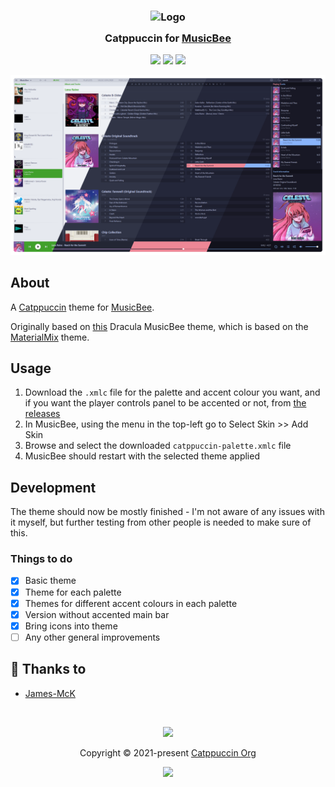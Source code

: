 <h3 align="center">
	<img src="https://raw.githubusercontent.com/catppuccin/catppuccin/main/assets/logos/exports/1544x1544_circle.png" width="100" alt="Logo"/><br/>
	<img src="https://raw.githubusercontent.com/catppuccin/catppuccin/main/assets/misc/transparent.png" height="30" width="0px"/>
	Catppuccin for <a href="https://getmusicbee.com/">MusicBee</a>
	<img src="https://raw.githubusercontent.com/catppuccin/catppuccin/main/assets/misc/transparent.png" height="30" width="0px"/>
</h3>

<p align="center">
	<a href="https://github.com/James-McK/Catppuccin-MusicBee/stargazers"><img src="https://img.shields.io/github/stars/James-McK/Catppuccin-MusicBee?colorA=363a4f&colorB=b7bdf8&style=for-the-badge"></a>
	<a href="https://github.com/James-McK/Catppuccin-MusicBee/issues"><img src="https://img.shields.io/github/issues/James-McK/Catppuccin-MusicBee?colorA=363a4f&colorB=f5a97f&style=for-the-badge"></a>
	<a href="https://github.com/James-McK/Catppuccin-MusicBee/contributors"><img src="https://img.shields.io/github/contributors/James-McK/Catppuccin-MusicBee?colorA=363a4f&colorB=a6da95&style=for-the-badge"></a>
</p>

<p align="center">
  <img src="https://github.com/James-McK/catppuccin-musicbee/blob/main/assets/screenshot.webp"/>
</p>

## About

A [Catppuccin](https://github.com/catppuccin/catppuccin) theme for [MusicBee](https://getmusicbee.com/).

Originally based on [this](https://github.com/dracula/musicbee) Dracula MusicBee theme, which is based on the [MaterialMix](https://getmusicbee.com/addons/skins/203/materialmix-hidpi-supported/) theme.

## Usage

1. Download the `.xmlc` file for the palette and accent colour you want, and if you want the player controls panel to be accented or not, from [the releases](https://github.com/James-McK/Catppuccin-MusicBee/releases/latest)
2. In MusicBee, using the menu in the top-left go to Select Skin >> Add Skin
3. Browse and select the downloaded `catppuccin-palette.xmlc` file
4. MusicBee should restart with the selected theme applied

## Development

The theme should now be mostly finished - I'm not aware of any issues with it myself, but further testing from other people is needed to make sure of this.

### Things to do

-   [x] Basic theme
-   [x] Theme for each palette
-   [x] Themes for different accent colours in each palette
-   [x] Version without accented main bar
-   [x] Bring icons into theme
-   [ ] Any other general improvements

## 💝 Thanks to

-   [James-McK](https://github.com/James-McK)

&nbsp;

<p align="center">
	<img src="https://raw.githubusercontent.com/catppuccin/catppuccin/main/assets/footers/gray0_ctp_on_line.svg?sanitize=true" />
</p>

<p align="center">
	Copyright &copy; 2021-present <a href="https://github.com/catppuccin" target="_blank">Catppuccin Org</a>
</p>

<p align="center">
	<a href="https://github.com/catppuccin/catppuccin/blob/main/LICENSE"><img src="https://img.shields.io/static/v1.svg?style=for-the-badge&label=License&message=MIT&logoColor=d9e0ee&colorA=363a4f&colorB=b7bdf8"/></a>
</p>
